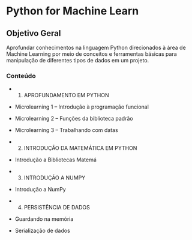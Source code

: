 # Python for Machine Learn

## Objetivo Geral

Aprofundar conhecimentos na linguagem Python direcionados à área de Machine Learning por meio de conceitos e ferramentas básicas para manipulação de diferentes tipos de dados em um projeto.

### Conteúdo
* 1. APROFUNDAMENTO EM PYTHON
* Microlearning 1 – Introdução à programação funcional
* Microlearning 2 – Funções da biblioteca padrão
* Microlearning 3 – Trabalhando com datas

* 2. INTRODUÇÃO DA MATEMÁTICA EM PYTHON
* Introdução a Bibliotecas Matemá

* 3. INTRODUÇÃO A NUMPY
* Introdução a NumPy

* 4. PERSISTÊNCIA DE DADOS
* Guardando na memória
* Serialização de dados
